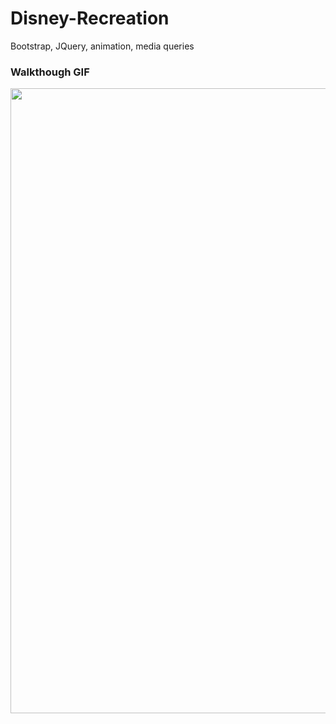 # Disney-Recreation

Bootstrap, JQuery, animation, media queries

### Walkthough GIF
<img src="https://github.com/WearyKiwi9/Disney-Recreation/blob/master/Walkthrough.gif" width=1000><br>
